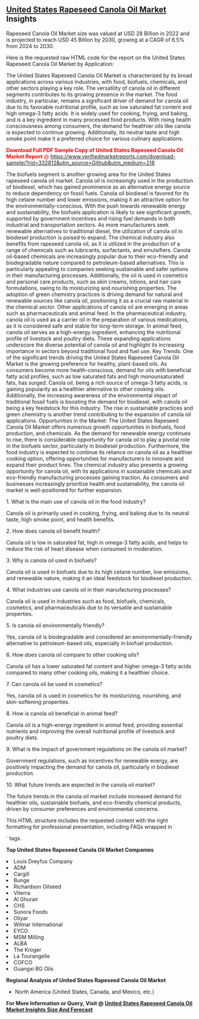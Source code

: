<h2><a href="https://www.verifiedmarketreports.com/download-sample/?rid=332812&amp;utm_source=Github&amp;utm_medium=218" target="_blank">United States Rapeseed Canola Oil Market</a> Insights</h2><p>Rapeseed Canola Oil Market size was valued at USD 28 Billion in 2022 and is projected to reach USD 45 Billion by 2030, growing at a CAGR of 6.5% from 2024 to 2030.</p><p>Here is the requested raw HTML code for the report on the United States Rapeseed Canola Oil Market by Application:  <p>The United States Rapeseed Canola Oil Market is characterized by its broad applications across various industries, with food, biofuels, chemicals, and other sectors playing a key role. The versatility of canola oil in different segments contributes to its growing presence in the market. The food industry, in particular, remains a significant driver of demand for canola oil due to its favorable nutritional profile, such as low saturated fat content and high omega-3 fatty acids. It is widely used for cooking, frying, and baking, and is a key ingredient in many processed food products. With rising health consciousness among consumers, the demand for healthier oils like canola is expected to continue growing. Additionally, its neutral taste and high smoke point make it a preferred choice for various culinary applications. <p><span class=""><span style="color: #ff0000;"><strong>Download Full PDF Sample Copy of United States Rapeseed Canola Oil Market Report</strong> @ </span><a href="https://www.verifiedmarketreports.com/download-sample/?rid=332812&amp;utm_source=Github&amp;utm_medium=218" target="_blank">https://www.verifiedmarketreports.com/download-sample/?rid=332812&amp;utm_source=Github&amp;utm_medium=218</a></span></p> The biofuels segment is another growing area for the United States rapeseed canola oil market. Canola oil is increasingly used in the production of biodiesel, which has gained prominence as an alternative energy source to reduce dependency on fossil fuels. Canola oil biodiesel is favored for its high cetane number and lower emissions, making it an attractive option for the environmentally-conscious. With the push towards renewable energy and sustainability, the biofuels application is likely to see significant growth, supported by government incentives and rising fuel demands in both industrial and transportation sectors. As more manufacturers seek renewable alternatives to traditional diesel, the utilization of canola oil in biodiesel production is poised to expand. The chemical industry also benefits from rapeseed canola oil, as it is utilized in the production of a range of chemicals such as lubricants, surfactants, and emulsifiers. Canola oil-based chemicals are increasingly popular due to their eco-friendly and biodegradable nature compared to petroleum-based alternatives. This is particularly appealing to companies seeking sustainable and safer options in their manufacturing processes. Additionally, the oil is used in cosmetics and personal care products, such as skin creams, lotions, and hair care formulations, owing to its moisturizing and nourishing properties. The adoption of green chemistry practices is driving demand for natural and renewable sources like canola oil, positioning it as a crucial raw material in the chemical sector. Other applications of canola oil are emerging in areas such as pharmaceuticals and animal feed. In the pharmaceutical industry, canola oil is used as a carrier oil in the preparation of various medications, as it is considered safe and stable for long-term storage. In animal feed, canola oil serves as a high-energy ingredient, enhancing the nutritional profile of livestock and poultry diets. These expanding applications underscore the diverse potential of canola oil and highlight its increasing importance in sectors beyond traditional food and fuel use. Key Trends: One of the significant trends driving the United States Rapeseed Canola Oil Market is the growing preference for healthy, plant-based oils. As consumers become more health-conscious, demand for oils with beneficial fatty acid profiles, such as low saturated fats and high monounsaturated fats, has surged. Canola oil, being a rich source of omega-3 fatty acids, is gaining popularity as a healthier alternative to other cooking oils. Additionally, the increasing awareness of the environmental impact of traditional fossil fuels is boosting the demand for biodiesel, with canola oil being a key feedstock for this industry. The rise in sustainable practices and green chemistry is another trend contributing to the expansion of canola oil applications. Opportunities in the Market: The United States Rapeseed Canola Oil Market offers numerous growth opportunities in biofuels, food production, and chemicals. As the demand for renewable energy continues to rise, there is considerable opportunity for canola oil to play a pivotal role in the biofuels sector, particularly in biodiesel production. Furthermore, the food industry is expected to continue its reliance on canola oil as a healthier cooking option, offering opportunities for manufacturers to innovate and expand their product lines. The chemical industry also presents a growing opportunity for canola oil, with its applications in sustainable chemicals and eco-friendly manufacturing processes gaining traction. As consumers and businesses increasingly prioritize health and sustainability, the canola oil market is well-positioned for further expansion. <p>1. What is the main use of canola oil in the food industry?</p> <p>Canola oil is primarily used in cooking, frying, and baking due to its neutral taste, high smoke point, and health benefits.</p> <p>2. How does canola oil benefit health?</p> <p>Canola oil is low in saturated fat, high in omega-3 fatty acids, and helps to reduce the risk of heart disease when consumed in moderation.</p> <p>3. Why is canola oil used in biofuels?</p> <p>Canola oil is used in biofuels due to its high cetane number, low emissions, and renewable nature, making it an ideal feedstock for biodiesel production.</p> <p>4. What industries use canola oil in their manufacturing processes?</p> <p>Canola oil is used in industries such as food, biofuels, chemicals, cosmetics, and pharmaceuticals due to its versatile and sustainable properties.</p> <p>5. Is canola oil environmentally friendly?</p> <p>Yes, canola oil is biodegradable and considered an environmentally-friendly alternative to petroleum-based oils, especially in biofuel production.</p> <p>6. How does canola oil compare to other cooking oils?</p> <p>Canola oil has a lower saturated fat content and higher omega-3 fatty acids compared to many other cooking oils, making it a healthier choice.</p> <p>7. Can canola oil be used in cosmetics?</p> <p>Yes, canola oil is used in cosmetics for its moisturizing, nourishing, and skin-softening properties.</p> <p>8. How is canola oil beneficial in animal feed?</p> <p>Canola oil is a high-energy ingredient in animal feed, providing essential nutrients and improving the overall nutritional profile of livestock and poultry diets.</p> <p>9. What is the impact of government regulations on the canola oil market?</p> <p>Government regulations, such as incentives for renewable energy, are positively impacting the demand for canola oil, particularly in biodiesel production.</p> <p>10. What future trends are expected in the canola oil market?</p> <p>The future trends in the canola oil market include increased demand for healthier oils, sustainable biofuels, and eco-friendly chemical products, driven by consumer preferences and environmental concerns.</p>  This HTML structure includes the requested content with the right formatting for professional presentation, including FAQs wrapped in `<p>` tags.</p><p><strong>Top United States Rapeseed Canola Oil Market Companies</strong></p><div data-test-id=""><p><li>Louis Dreyfus Company</li><li> ADM</li><li> Cargill</li><li> Bunge</li><li> Richardson Oilseed</li><li> Viterra</li><li> Al Ghurair</li><li> CHS</li><li> Sunora Foods</li><li> Oliyar</li><li> Wilmar International</li><li> EYCO</li><li> MSM Milling</li><li> ALBA</li><li> The Kroger</li><li> La Tourangelle</li><li> COFCO</li><li> Guangxi BG Oils</li></p><div><strong>Regional Analysis of&nbsp;United States Rapeseed Canola Oil Market</strong></div><ul><li dir="ltr"><p dir="ltr">North America&nbsp;(United States, Canada, and Mexico, etc.)</p></li></ul><p><strong>For More Information or Query, Visit @&nbsp;</strong><strong><a href="https://www.verifiedmarketreports.com/product/rapeseed-canola-oil-market/?utm_source=Github&amp;utm_medium=218" target="_blank">United States Rapeseed Canola Oil Market Insights Size And Forecast</a></strong></p></div>
